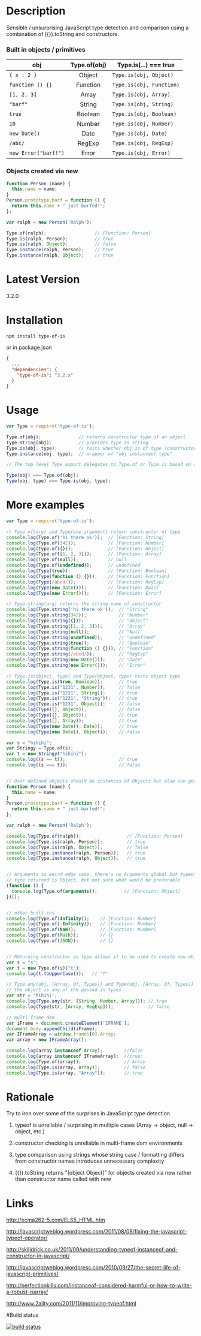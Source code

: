 # Description

Sensible / unsurprising JavaScript type detection and comparison using a combination of ({}).toString and constructors.


### Built in objects / primitives

| obj                       | Type.of(obj)  | Type.is(...) === true         |
| ------------------------- |:-------------:| ----------------------------- |
| ```{ x : 2 }```           | Object        | ```Type.is(obj, Object)```    |
| ```function () {}```      | Function      | ```Type.is(obj, Function)```  |
| ```[1, 2, 3]```           | Array         | ```Type.is(obj, Array)```     |
| ```"barf"```              | String        | ```Type.is(obj, String)```    |
| ```true```                | Boolean       | ```Type.is(obj, Boolean)```   |
| ```10```                  | Number        | ```Type.is(obj, Number)```    |
| ```new Date()```          | Date          | ```Type.is(obj, Date)```      |
| ```/abc/```               | RegExp        | ```Type.is(obj, RegExp)```    |
| ```new Error("barf!")```  | Error         | ```Type.is(obj, Error)```     |


### Objects created via new

```javascript
function Person (name) {
  this.name = name;
}
Person.prototype.barf = function () {
  return this.name + " just barfed!";
};

var ralph = new Person('Ralph');

Type.of(ralph);                  // [Function: Person]
Type.is(ralph, Person);          // true
Type.is(ralph, Object);          // false
Type.instance(ralph, Person);    // true
Type.instance(ralph, Object);    // true
```


# Latest Version

3.2.0


# Installation

```
npm install type-of-is
```

or in package.json

```json
{
  ...
  "dependencies": {
    "type-of-is": "3.2.x"
  }
}
```


# Usage

```javascript
var Type = require('type-of-is');

Type.of(obj);              // returns constructor type of an object
Type.string(obj);          // provides type as String
Type.is(obj, type);        // tests whether obj is of type (constructor or String)
Type.instance(obj, type);  // wrapper of "obj instanceof type"

// The top level Type export delegates to Type.of or Type.is based on argument count

Type(obj) === Type.of(obj);
Type(obj, type) === Type.is(obj, type);
```


# More examples

```javascript
var Type = require('type-of-is');

// Type.of(arg) and Type(one_argument) return constructor of type
console.log(Type.of('hi there ok'));  // [Function: String]
console.log(Type.of(342));            // [Function: Number]
console.log(Type.of({}));             // [Function: Object]
console.log(Type.of([1, 2, 3]));      // [Function: Array]
console.log(Type.of(null));           // null
console.log(Type.of(undefined));      // undefined
console.log(Type(true));              // [Function: Boolean]
console.log(Type(function () {}));    // [Function: Function]
console.log(Type(/abcd/));            // [Function: RegExp]
console.log(Type(new Date()));        // [Function: Date]
console.log(Type(new Error()));       // [Function: Error]

// Type.string(arg) returns the string name of constructor
console.log(Type.string('hi there ok'));  // "String"
console.log(Type.string(342));            // "Number"
console.log(Type.string({}));             // "Object"
console.log(Type.string([1, 2, 3]));      // "Array"
console.log(Type.string(null));           // "Null"
console.log(Type.string(undefined));      // "Undefined"
console.log(Type.string(true));           // "Boolean"
console.log(Type.string(function () {})); // "Function"
console.log(Type.string(/abcd/));         // "RegExp"
console.log(Type.string(new Date()));     // "Date"
console.log(Type.string(new Error()));    // "Error"

// Type.is(object, type) and Type(object, type) tests object type
console.log(Type.is(true, Boolean));      // true
console.log(Type.is("1231", Number));     // false
console.log(Type.is("1231", String));     // true
console.log(Type.is("1231", "String"));   // true
console.log(Type.is("1231", Object));     // false
console.log(Type([], Object));            // false
console.log(Type({}, Object));            // true
console.log(Type([], Array));             // true
console.log(Type(new Date(), Date));      // true
console.log(Type(new Date(), Object));    // false

var s = "hihihi";
var Stringy = Type.of(s);
var t = new Stringy("hihihi");
console.log((s == t));                    // true
console.log((s === t));                   // false


// User defined objects should be instances of Objects but also can get actual constructor type
function Person (name) {
  this.name = name;
}
Person.prototype.barf = function () {
  return this.name + " just barfed!";
};

var ralph = new Person('Ralph');

console.log(Type.of(ralph));                 // [Function: Person]
console.log(Type.is(ralph, Person));         // true
console.log(Type.is(ralph, Object));         // false
console.log(Type.instance(ralph, Person));   // true
console.log(Type.instance(ralph, Object));   // true


// arguments is weird edge case, there's no Arguments global but typeof arguments is "arguments"
// type returned is Object, but not sure what would be preferable
(function () {
  console.log(Type.of(arguments));          // [Function: Object]
})();


// other built-ins
console.log(Type.of(Infinity));    // [Function: Number]
console.log(Type.of(-Infinity));   // [Function: Number]
console.log(Type.of(NaN));         // [Function: Number]
console.log(Type.of(Math));        // {}
console.log(Type.of(JSON));        // {}


// Returning constructor as type allows it to be used to create new objects i.e.
var s = "s";
var t = new Type.of(s)("t");
console.log(t.toUpperCase());   // "T"

// Type.any(obj, [Array, Of, Types]) and Type(obj, [Array, Of, Types]) should test whether
// the object is any of the passed in types
var str = 'hihihi';
console.log(Type.any(str, [String, Number, Array])); // true
console.log(Type(str, [Array, RegExp]));             // false

// multi-frame dom
var iFrame = document.createElement('IFRAME');
document.body.appendChild(iFrame);
var IFrameArray = window.frames[0].Array;
var array = new IFrameArray();

console.log(array instanceof Array);        //false
console.log(array instanceof IFrameArray);  //true;
console.log(Type.of(array));                // Array
console.log(Type.is(array, Array));         // false
console.log(Type.is(array, "Array"));       // true

```


# Rationale

Try to iron over some of the surprises in JavaScript type detection

1. typeof is unreliable / surprising in multiple cases (Array -> object, null -> object, etc.)

2. constructor checking is unreliable in multi-frame dom environments

3. type comparison using strings whose string case / formatting differs from constructor names introduces unnecessary complexity

4. ({}).toString returns "[object Object]" for objects created via new rather than constructor name called with new


# Links

http://ecma262-5.com/ELS5_HTML.htm

http://javascriptweblog.wordpress.com/2011/08/08/fixing-the-javascript-typeof-operator/

http://skilldrick.co.uk/2011/09/understanding-typeof-instanceof-and-constructor-in-javascript/

http://javascriptweblog.wordpress.com/2010/09/27/the-secret-life-of-javascript-primitives/

http://perfectionkills.com/instanceof-considered-harmful-or-how-to-write-a-robust-isarray/

http://www.2ality.com/2011/11/improving-typeof.html


#Build status

[![build status](https://secure.travis-ci.org/stephenhandley/type-of-is.png)](http://travis-ci.org/stephenhandley/type-of-is)
